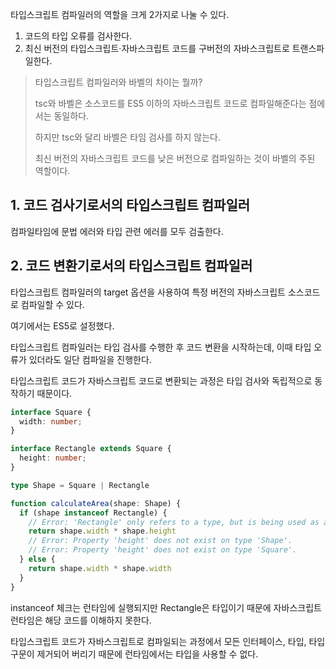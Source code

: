 타입스크립트 컴파일러의 역할을 크게 2가지로 나눌 수 있다.

1. 코드의 타입 오류를 검사한다.
2. 최신 버전의 타입스크립트·자바스크립트 코드를 구버전의 자바스크립트로 트랜스파일한다.

> 타입스크립트 컴파일러와 바벨의 차이는 뭘까?
>
> tsc와 바벨은 소스코드를 ES5 이하의 자바스크립트 코드로 컴파일해준다는 점에서는 동일하다.
>
> 하지만 tsc와 달리 바벨은 타임 검사를 하지 않는다.
>
> 최신 버전의 자바스크립트 코드를 낮은 버전으로 컴파일하는 것이 바벨의 주된 역할이다.

## 1. 코드 검사기로서의 타입스크립트 컴파일러

컴파일타임에 문법 에러와 타입 관련 에러를 모두 검출한다.

## 2. 코드 변환기로서의 타입스크립트 컴파일러

타입스크립트 컴파일러의 target 옵션을 사용하여 특정 버전의 자바스크립트 소스코드로 컴파일할 수 있다.

여기에서는 ES5로 설정했다.

타입스크립트 컴파일러는 타입 검사를 수행한 후 코드 변환을 시작하는데, 이때 타입 오류가 있더라도 일단 컴파일을 진행한다.

타입스크립트 코드가 자바스크립트 코드로 변환되는 과정은 타입 검사와 독립적으로 동작하기 때문이다.

```typescript
interface Square {
  width: number;
}

interface Rectangle extends Square {
  height: number;
}

type Shape = Square | Rectangle

function calculateArea(shape: Shape) {
  if (shape instanceof Rectangle) {
    // Error: 'Rectangle' only refers to a type, but is being used as a value here.
    return shape.width * shape.height
    // Error: Property 'height' does not exist on type 'Shape'.
    // Error: Property 'height' does not exist on type 'Square'.
  } else {
    return shape.width * shape.width
  }
}
```

instanceof 체크는 런타임에 실행되지만 Rectangle은 타입이기 때문에 자바스크립트 런타임은 해당 코드를 이해하지 못한다.

타입스크립트 코드가 자바스크립트로 컴파일되는 과정에서 모든 인터페이스, 타입, 타입 구문이 제거되어 버리기 때문에 런타임에서는 타입을 사용할 수 없다.

